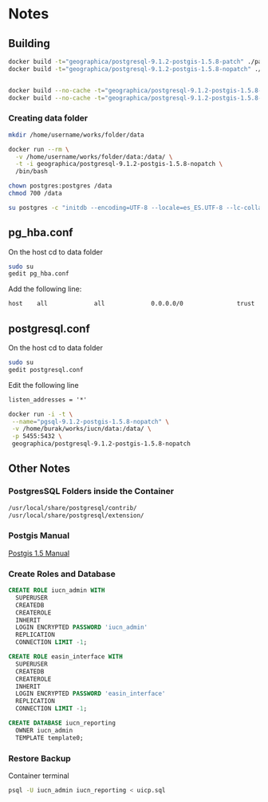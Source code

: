 # Notes

## Building

```bash
docker build -t="geographica/postgresql-9.1.2-postgis-1.5.8-patch" ./patch
docker build -t="geographica/postgresql-9.1.2-postgis-1.5.8-nopatch" ./patchnone


docker build --no-cache -t="geographica/postgresql-9.1.2-postgis-1.5.8-patch" ./patch
docker build --no-cache -t="geographica/postgresql-9.1.2-postgis-1.5.8-nopatch" ./patchnone
```

### Creating data folder

```bash
mkdir /home/username/works/folder/data

docker run --rm \
  -v /home/username/works/folder/data:/data/ \
  -t -i geographica/postgresql-9.1.2-postgis-1.5.8-nopatch \
  /bin/bash

chown postgres:postgres /data
chmod 700 /data

su postgres -c "initdb --encoding=UTF-8 --locale=es_ES.UTF-8 --lc-collate=es_ES.UTF-8 --lc-monetary=es_ES.UTF-8 --lc-numeric=es_ES.UTF-8 --lc-time=es_ES.UTF-8 -D /data"
```

## pg_hba.conf

On the host cd to data folder

```bash
sudo su
gedit pg_hba.conf
```

Add the following line:

```txt
host    all             all             0.0.0.0/0               trust
```

## postgresql.conf

On the host cd to data folder

```bash
sudo su
gedit postgresql.conf
```

Edit the following line

```txt
listen_addresses = '*'
```

```bash
docker run -i -t \
 --name="pgsql-9.1.2-postgis-1.5.8-nopatch" \
 -v /home/burak/works/iucn/data:/data/ \
 -p 5455:5432 \
 geographica/postgresql-9.1.2-postgis-1.5.8-nopatch
```

## Other Notes

### PostgresSQL Folders inside the Container

```txt
/usr/local/share/postgresql/contrib/
/usr/local/share/postgresql/extension/
```

### Postgis Manual

[Postgis 1.5 Manual](https://postgis.net/docs/manual-1.5/index.html)

### Create Roles and Database

```sql
CREATE ROLE iucn_admin WITH
  SUPERUSER
  CREATEDB
  CREATEROLE
  INHERIT
  LOGIN ENCRYPTED PASSWORD 'iucn_admin'
  REPLICATION
  CONNECTION LIMIT -1;

CREATE ROLE easin_interface WITH
  SUPERUSER
  CREATEDB
  CREATEROLE
  INHERIT
  LOGIN ENCRYPTED PASSWORD 'easin_interface'
  REPLICATION
  CONNECTION LIMIT -1;

CREATE DATABASE iucn_reporting
  OWNER iucn_admin
  TEMPLATE template0;
```

### Restore Backup

Container terminal

```bash
psql -U iucn_admin iucn_reporting < uicp.sql
```

